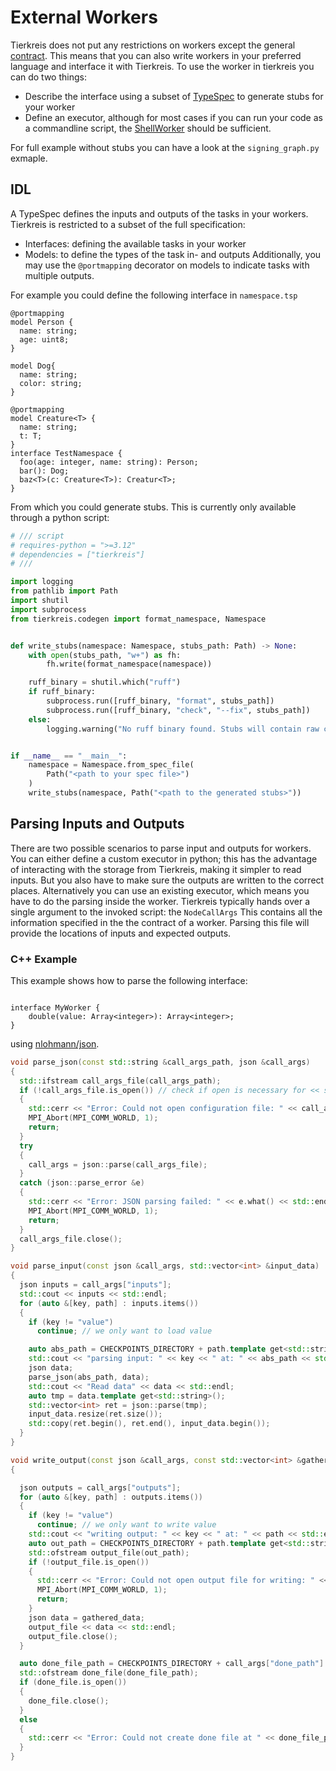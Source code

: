 # External Workers

Tierkreis does not put any restrictions on workers except the general [contract](../executors/overview.md).
This means that you can also write workers in your preferred language and interface it with Tierkreis.
To use the worker in tierkreis you can do two things:

- Describe the interface using a subset of [TypeSpec](https://typespec.io) to generate stubs for your worker
- Define an executor, although for most cases if you can run your code as a commandline script, the [ShellWorker](../executors/shell.md) should be sufficient.

For full example without stubs you can have a look at the `signing_graph.py` exmaple.

## IDL

A TypeSpec defines the inputs and outputs of the tasks in your workers.
Tierkreis is restricted to a subset of the full specification:

- Interfaces: defining the available tasks in your worker
- Models: to define the types of the task in- and outputs
  Additionally, you may use the `@portmapping` decorator on models to indicate tasks with multiple outputs.

For example you could define the following interface in `namespace.tsp`

```tsp
@portmapping
model Person {
  name: string;
  age: uint8;
}

model Dog{
  name: string;
  color: string;
}

@portmapping
model Creature<T> {
  name: string;
  t: T;
}
interface TestNamespace {
  foo(age: integer, name: string): Person;
  bar(): Dog;
  baz<T>(c: Creature<T>): Creatur<T>;
}
```

From which you could generate stubs.
This is currently only available through a python script:

```py
# /// script
# requires-python = ">=3.12"
# dependencies = ["tierkreis"]
# ///

import logging
from pathlib import Path
import shutil
import subprocess
from tierkreis.codegen import format_namespace, Namespace


def write_stubs(namespace: Namespace, stubs_path: Path) -> None:
    with open(stubs_path, "w+") as fh:
        fh.write(format_namespace(namespace))

    ruff_binary = shutil.which("ruff")
    if ruff_binary:
        subprocess.run([ruff_binary, "format", stubs_path])
        subprocess.run([ruff_binary, "check", "--fix", stubs_path])
    else:
        logging.warning("No ruff binary found. Stubs will contain raw codegen.")


if __name__ == "__main__":
    namespace = Namespace.from_spec_file(
        Path("<path to your spec file>")
    )
    write_stubs(namespace, Path("<path to the generated stubs>"))
```

## Parsing Inputs and Outputs

There are two possible scenarios to parse input and outputs for workers.
You can either define a custom executor in python; this has the advantage of interacting with the storage from Tierkreis, making it simpler to read inputs.
But you also have to make sure the outputs are written to the correct places.
Alternatively you can use an existing executor, which means you have to do the parsing inside the worker.
Tierkreis typically hands over a single argument to the invoked script: the `NodeCallArgs`
This contains all the information specified in the the contract of a worker.
Parsing this file will provide the locations of inputs and expected outputs.

### C++ Example

This example shows how to parse the following interface:

```tsp

interface MyWorker {
    double(value: Array<integer>): Array<integer>;
}
```

using [nlohmann/json](https://github.com/nlohmann/json).

```cpp
void parse_json(const std::string &call_args_path, json &call_args)
{
  std::ifstream call_args_file(call_args_path);
  if (!call_args_file.is_open()) // check if open is necessary for << syntax
  {
    std::cerr << "Error: Could not open configuration file: " << call_args_path << std::endl;
    MPI_Abort(MPI_COMM_WORLD, 1);
    return;
  }
  try
  {
    call_args = json::parse(call_args_file);
  }
  catch (json::parse_error &e)
  {
    std::cerr << "Error: JSON parsing failed: " << e.what() << std::endl;
    MPI_Abort(MPI_COMM_WORLD, 1);
    return;
  }
  call_args_file.close();
}

void parse_input(const json &call_args, std::vector<int> &input_data)
{
  json inputs = call_args["inputs"];
  std::cout << inputs << std::endl;
  for (auto &[key, path] : inputs.items())
  {
    if (key != "value")
      continue; // we only want to load value

    auto abs_path = CHECKPOINTS_DIRECTORY + path.template get<std::string>();
    std::cout << "parsing input: " << key << " at: " << abs_path << std::endl;
    json data;
    parse_json(abs_path, data);
    std::cout << "Read data" << data << std::endl;
    auto tmp = data.template get<std::string>();
    std::vector<int> ret = json::parse(tmp);
    input_data.resize(ret.size());
    std::copy(ret.begin(), ret.end(), input_data.begin());
  }
}

void write_output(const json &call_args, const std::vector<int> &gathered_data)
{

  json outputs = call_args["outputs"];
  for (auto &[key, path] : outputs.items())
  {
    if (key != "value")
      continue; // we only want to write value
    std::cout << "writing output: " << key << " at: " << path << std::endl;
    auto out_path = CHECKPOINTS_DIRECTORY + path.template get<std::string>();
    std::ofstream output_file(out_path);
    if (!output_file.is_open())
    {
      std::cerr << "Error: Could not open output file for writing: " << out_path << std::endl;
      MPI_Abort(MPI_COMM_WORLD, 1);
      return;
    }
    json data = gathered_data;
    output_file << data << std::endl;
    output_file.close();
  }

  auto done_file_path = CHECKPOINTS_DIRECTORY + call_args["done_path"].template get<std::string>();
  std::ofstream done_file(done_file_path);
  if (done_file.is_open())
  {
    done_file.close();
  }
  else
  {
    std::cerr << "Error: Could not create done file at " << done_file_path << std::endl;
  }
}
```

```

```

